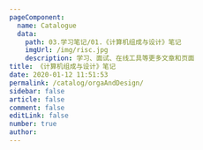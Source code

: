 ```yaml
---
pageComponent:
  name: Catalogue
  data:
    path: 03.学习笔记/01.《计算机组成与设计》笔记
    imgUrl: /img/risc.jpg
    description: 学习、面试、在线工具等更多文章和页面
title: 《计算机组成与设计》笔记
date: 2020-01-12 11:51:53
permalink: /catalog/orgaAndDesign/
sidebar: false
article: false
comment: false
editLink: false
number: true
author:
---
```

